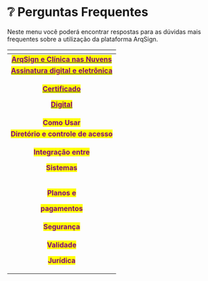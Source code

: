 # ❔ Perguntas Frequentes

Neste menu você poderá encontrar respostas para as dúvidas mais frequentes sobre a utilização da plataforma ArqSign.

<table data-view="cards"><thead><tr><th align="center"></th></tr></thead><tbody><tr><td align="center"><a href="arqsign-e-clinica-nas-nuvens.md"><mark style="color:purple;"><strong>ArqSign e Clínica nas Nuvens</strong></mark></a></td></tr><tr><td align="center"><a href="assinatura-digital-e-eletronica.md"><mark style="color:purple;"><strong>Assinatura digital e eletrônica</strong></mark></a></td></tr><tr><td align="center"><p><a href="certificado-digital.md"><mark style="color:purple;"><strong>Certificado</strong></mark> </a></p><p><a href="certificado-digital.md"><mark style="color:purple;"><strong>Digital</strong></mark></a></p></td></tr><tr><td align="center"><mark style="color:purple;"><strong>Como Usar</strong></mark></td></tr><tr><td align="center"><mark style="color:purple;"><strong>Diretório e controle de acesso</strong></mark></td></tr><tr><td align="center"><p><mark style="color:purple;"><strong>Integração entre</strong></mark> </p><p><mark style="color:purple;"><strong>Sistemas</strong></mark></p></td></tr><tr><td align="center"><p><mark style="color:purple;"><strong>Planos e</strong></mark> </p><p><mark style="color:purple;"><strong>pagamentos</strong></mark></p></td></tr><tr><td align="center"><mark style="color:purple;"><strong>Segurança</strong></mark></td></tr><tr><td align="center"><p><mark style="color:purple;"><strong>Validade</strong></mark> </p><p><mark style="color:purple;"><strong>Jurídica</strong></mark></p></td></tr></tbody></table>

